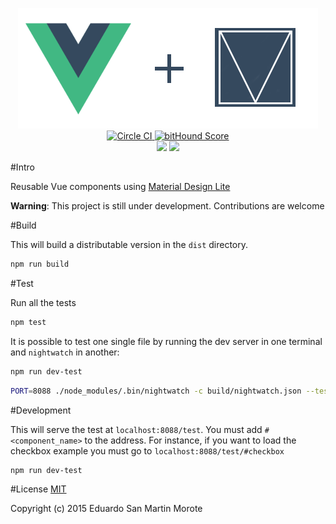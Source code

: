 <p align="center">
  <img src="logo.png"/>
  <br/>
  <a href="https://circleci.com/gh/posva/vue-mdl">
    <img alt="Circle CI" src="https://circleci.com/gh/posva/vue-mdl.svg?style=svg" />
  </a>
  <a href="https://www.bithound.io/github/posva/vue-mdl"><img src="https://www.bithound.io/github/posva/vue-mdl/badges/score.svg" alt="bitHound Score"></a>
  <br>
  <a href="https://david-dm.org/posva/vue-mdl#info=devDependencies" title="devDependency status"><img src="https://david-dm.org/posva/vue-mdl/dev-status.svg"/></a>
  <a href="https://david-dm.org/posva/vue-mdl" title="Dependency status"><img src="https://david-dm.org/posva/vue-mdl.svg"/></a>
</p>

#Intro

Reusable Vue components using [Material Design Lite](https://github.com/google/material-design-lite)

__Warning__: This project is still under development. Contributions are welcome

#Build

This will build a distributable version in the `dist` directory.
```bash
npm run build
```

#Test

Run all the tests
```bash
npm test
```

It is possible to test one single file by running the dev server in one terminal
and `nightwatch` in another:
```bash
npm run dev-test
```

```bash
PORT=8088 ./node_modules/.bin/nightwatch -c build/nightwatch.json --test test/e2e/checkbox.js
```

#Development

This will serve the test at `localhost:8088/test`.
You must add `#<component_name>` to the address. For instance, if you want to
load the checkbox example you must go to `localhost:8088/test/#checkbox`
```bash
npm run dev-test
```

#License
[MIT](http://opensource.org/licenses/MIT)

Copyright (c) 2015 Eduardo San Martin Morote
